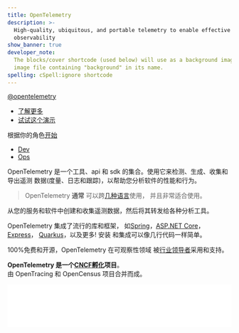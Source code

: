 ```yaml
---
title: OpenTelemetry
description: >-
  High-quality, ubiquitous, and portable telemetry to enable effective
  observability
show_banner: true
developer_note:
  The blocks/cover shortcode (used below) will use as a background image any
  image file containing "background" in its name.
spelling: cSpell:ignore shortcode
---
```


[@opentelemetry](https://fosstodon.org/@opentelemetry)

- [了解更多](./docs/what-is-opentelemetry.md)
- [试试这个演示](./docs/demo/index.md)

根据你的角色[开始](./docs/getting-started/index.md)

- [Dev](./docs/getting-started/dev.md)
- [Ops](./docs/getting-started/ops.md)

OpenTelemetry 是一个工具、api 和 sdk 的集合。使用它来检测、生成、收集和导出遥测
数据(度量、日志和跟踪)，以帮助您分析软件的性能和行为。

> OpenTelemetry **通常** 可以跨[几种语言](./docs/instrumentation/index.md)使用，
> 并且非常适合使用。

从您的服务和软件中创建和收集遥测数据，然后将其转发给各种分析工具。

OpenTelemetry 集成了流行的库和框架，
如[Spring](https://spring.io)，[ASP.NET Core](https://docs.microsoft.com/aspnet/core)，
[Express](https://expressjs.com)， [Quarkus](https://quarkus.io)，以及更多! 安装
和集成可以像几行代码一样简单。

100%免费和开源，OpenTelemetry 在可观察性领域
被[行业领导者](./ecosystem/vendors.md)采用和支持。

**OpenTelemetry 是一个[CNCF][][孵化][]项目**。<br> 由 OpenTracing 和 OpenCensus
项目合并而成。

[![CNCF logo][]][cncf]

[cncf]: https://cncf.io
[cncf logo]: ./assets/img/logos/cncf-white.svg
[孵化]: https://www.cncf.io/projects/
